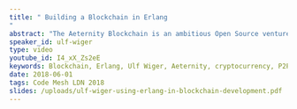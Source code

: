 ```yaml
---
title: " Building a Blockchain in Erlang
"
abstract: "The Aeternity Blockchain is an ambitious Open Source venture, developing a system where the most exciting features in the blockchain space come together as first-class objects. In this talk, we will illustrate with architecture highlights and implementation details what this means, and how we chose to build it in Erlang."
speaker_id: ulf-wiger
type: video
youtube_id: I4_xX_Zs2eE
keywords: Blockchain, Erlang, Ulf Wiger, Aeternity, cryptocurrency, P2P, peer to peer,
date: 2018-06-01
tags: Code Mesh LDN 2018
slides: /uploads/ulf-wiger-using-erlang-in-blockchain-development.pdf
---
```


